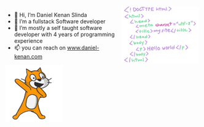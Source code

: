 <img src="code.gif" style="width:auto;height:150px; " align="right" />

- 👋 Hi, I’m Daniel Kenan Slinda
- 👀 I’m a fullstack Software developer
- 🌱 I’m mostly a self taught software developer with 4 years of programming experience
- 📫 you can reach on www.daniel-kenan.com

<!---
Im a highly enthusiatic individual with great problem solving skills
--->

<img src="cat.gif" style="width:auto;height:150px" />
